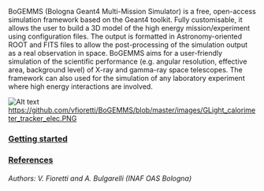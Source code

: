 BoGEMMS (Bologna Geant4 Multi-Mission Simulator) is a free, open-access simulation framework based on the Geant4 toolkit. Fully customisable, it allows the user to build a 3D model of the high energy mission/experiment using configuration files. The output is formatted in Astronomy-oriented ROOT and FITS files to allow the post-processing of the simulation output as a real observation in space. BoGEMMS aims for a user-friendly simulation of the scientific performance (e.g. angular resolution, effective area, background level) of X-ray and gamma-ray space telescopes. The framework can also used for the simulation of any laboratory experiment where high energy interactions are involved.

![Alt text](blob/master/images/GLight_calorimeter_tracker_elec.PNG "Title")
https://github.com/vfioretti/BoGEMMS/blob/master/images/GLight_calorimeter_tracker_elec.PNG

### [Getting started](started.md)

### [References](references.md)

###### Authors: V. Fioretti and A. Bulgarelli (INAF OAS Bologna)
